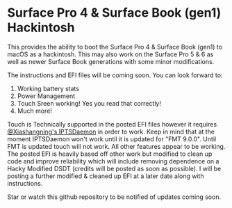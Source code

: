# Surface Pro 4 & Surface Book (gen1) Hackintosh
This provides the ability to boot the Surface Pro 4 &amp; Surface Book (gen1) to macOS as a hackintosh. This may also work on the Surface Pro 5 &amp; 6 as well as newer Surface Book generations with some minor modifications. 


The instructions and EFI files will be coming soon. You can look forward to:
1. Working battery stats
2. Power Management
3. Touch Sreen working! Yes you read that correctly!
4. Much more!


Touch is Technically supported in the posted EFI files however it requires [@Xiashangning's IPTSDaemon](https://github.com/Xiashangning/IPTSDaemon) in order to work. Keep in mind that at the moment IPTSDaemon won't work until it is updated for "FMT 9.0.0". Until FMT is updated touch will not work. All other features appear to be working. The posted EFI is heavily based off other work but modified to clean up code and improve reliability which will include removing dependence on a Hacky Modified DSDT (credits will be posted as soon as possible). I will be posting a further modified & cleaned up EFI at a later date along with instructions.


Star or watch this github repository to be notified of updates coming soon. 
